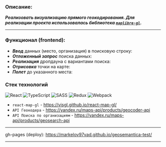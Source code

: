 ### Описание:
***Реализовать визуализацию прямого геокодирования. Для реализации проекта использовалась библиотека <a href="https://maplibre.org/maplibre-gl-js/docs/" target="_blank">`maplibre-gl`</a>.***
___

### Функционал (frontend):
- ***Ввод*** данных (место, организация) в поисковую строку:
- ***Отложенный запрос*** поиска данных:
- ***Реализация*** дропдауна с вариантами поиска:
- ***Отрисовка*** точки на карте:
- ***Полет*** до указанного места:

### Стек технологий
![React](https://img.shields.io/badge/react-%2320232a.svg?style=for-the-badge&logo=react&logoColor=%2361DAFB)
![TypeScript](https://img.shields.io/badge/typescript-%23007ACC.svg?style=for-the-badge&logo=typescript&logoColor=white)
![SASS](https://img.shields.io/badge/SASS-hotpink.svg?style=for-the-badge&logo=SASS&logoColor=white)
![Redux](https://img.shields.io/badge/redux-%23593d88.svg?style=for-the-badge&logo=redux&logoColor=white)
![Webpack](https://img.shields.io/badge/webpack-%238DD6F9.svg?style=for-the-badge&logo=webpack&logoColor=black)


- ```react-map-gl``` - https://visgl.github.io/react-map-gl/
- ```API Геокодера``` - https://yandex.ru/maps-api/products/geocoder-api
- ```API Поиска по организациям``` - https://yandex.ru/maps-api/products/geosearch-api

----

gh-pages (deploy): https://markelov97vad.github.io/geosemantica-test/

----
